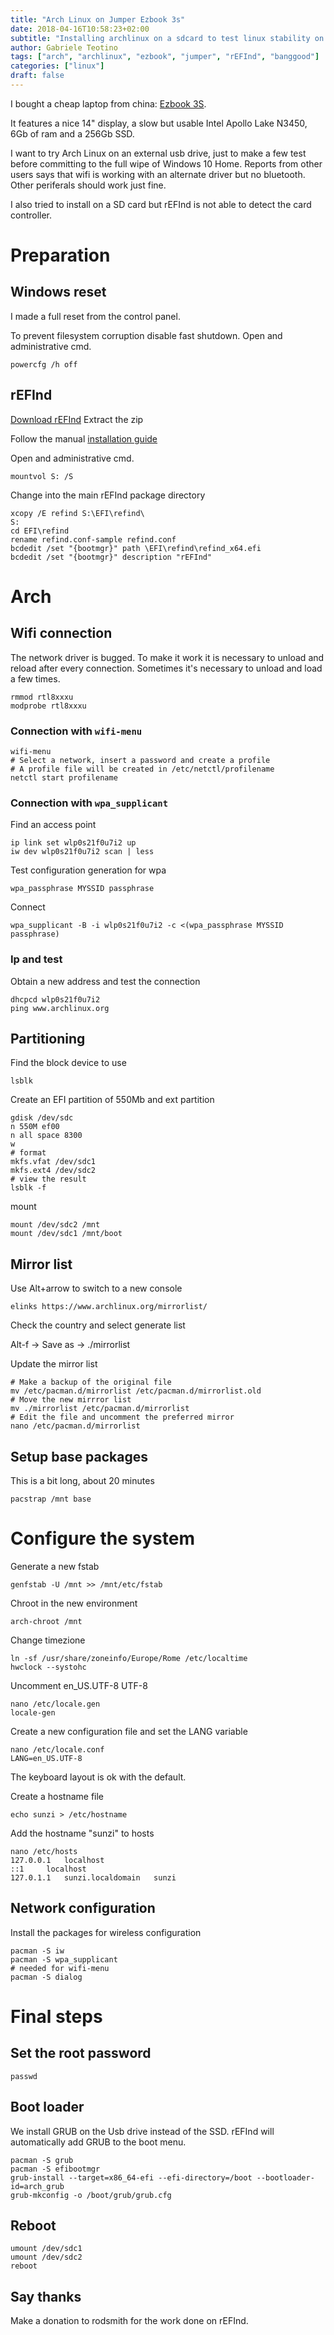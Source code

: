 ```yaml
---
title: "Arch Linux on Jumper Ezbook 3s"
date: 2018-04-16T10:58:23+02:00
subtitle: "Installing archlinux on a sdcard to test linux stability on this cheap notebok"
author: Gabriele Teotino
tags: ["arch", "archlinux", "ezbook", "jumper", "rEFInd", "banggood"]
categories: ["linux"]
draft: false
---
```


I bought a cheap laptop from china: [Ezbook 3S](https://www.banggood.com/Jumper-EZBOOK-3S-14_1-Inch-Laptop-Windows-10-Intel-Apollo-Lake-N3450-6GB-RAM-256GB-SSD-Storage-1080P-p-1184739.html?p=8V05105282880201607F).

It features a nice 14" display, a slow but usable Intel Apollo Lake N3450, 6Gb of ram and a 256Gb SSD.

I want to try Arch Linux on an external usb drive, just to make a few test before committing to the full wipe of Windows 10 Home. Reports from other users says that wifi is working with an alternate driver but no bluetooth. Other periferals should work just fine.

I also tried to install on a SD card but rEFInd is not able to detect the card controller.

<!--more-->

# Preparation

## Windows reset
I made a full reset from the control panel.

To prevent filesystem corruption disable fast shutdown. Open and administrative cmd.
```
powercfg /h off
```

## rEFInd

[Download rEFInd](http://www.rodsbooks.com/refind/getting.html)
Extract the zip

Follow the manual [installation guide](http://www.rodsbooks.com/refind/installing.html#windows)

Open and administrative cmd.
```
mountvol S: /S
```

Change into the main rEFInd package directory

```
xcopy /E refind S:\EFI\refind\
S:
cd EFI\refind
rename refind.conf-sample refind.conf
bcdedit /set "{bootmgr}" path \EFI\refind\refind_x64.efi
bcdedit /set "{bootmgr}" description "rEFInd"
```

# Arch

## Wifi connection
The network driver is bugged. To make it work it is necessary to unload and reload after every connection. Sometimes it's necessary to unload and load a few times.
```shell
rmmod rtl8xxxu
modprobe rtl8xxxu
```

### Connection with `wifi-menu`
```shell
wifi-menu
# Select a network, insert a password and create a profile
# A profile file will be created in /etc/netctl/profilename
netctl start profilename
```

### Connection with `wpa_supplicant`

Find an access point
```shell
ip link set wlp0s21f0u7i2 up
iw dev wlp0s21f0u7i2 scan | less
```

Test configuration generation for wpa
```shell
wpa_passphrase MYSSID passphrase
```

Connect
```shell
wpa_supplicant -B -i wlp0s21f0u7i2 -c <(wpa_passphrase MYSSID passphrase)
```

### Ip and test
Obtain a new address and test the connection
```shell
dhcpcd wlp0s21f0u7i2
ping www.archlinux.org
```

## Partitioning
Find the block device to use
```shell
lsblk
```

Create an EFI partition of 550Mb and ext partition
```shell
gdisk /dev/sdc
n 550M ef00
n all space 8300
w
# format
mkfs.vfat /dev/sdc1
mkfs.ext4 /dev/sdc2
# view the result
lsblk -f
```

mount
```shell
mount /dev/sdc2 /mnt
mount /dev/sdc1 /mnt/boot
```

## Mirror list
Use Alt+arrow to switch to a new console
```shell
elinks https://www.archlinux.org/mirrorlist/
```
Check the country and select generate list

Alt-f -> Save as -> ./mirrorlist

Update the mirror list
```shell
# Make a backup of the original file
mv /etc/pacman.d/mirrorlist /etc/pacman.d/mirrorlist.old
# Move the new mirrror list
mv ./mirrorlist /etc/pacman.d/mirrorlist
# Edit the file and uncomment the preferred mirror
nano /etc/pacman.d/mirrorlist
```

## Setup base packages
This is a bit long, about 20 minutes
```shell
pacstrap /mnt base
```

# Configure the system
Generate a new fstab
```shell
genfstab -U /mnt >> /mnt/etc/fstab
```

Chroot in the new environment
```shell
arch-chroot /mnt
```

Change timezione
```shell
ln -sf /usr/share/zoneinfo/Europe/Rome /etc/localtime
hwclock --systohc
```

Uncomment en_US.UTF-8 UTF-8
```shell
nano /etc/locale.gen
locale-gen
```

Create a new configuration file and set the LANG variable
```shell
nano /etc/locale.conf
LANG=en_US.UTF-8
```

The keyboard layout is ok with the default.

Create a hostname file
```shell
echo sunzi > /etc/hostname
```

Add the hostname "sunzi" to hosts
```shell
nano /etc/hosts
127.0.0.1	localhost
::1		localhost
127.0.1.1	sunzi.localdomain	sunzi
```

## Network configuration
Install the packages for wireless configuration
```shell
pacman -S iw
pacman -S wpa_supplicant
# needed for wifi-menu
pacman -S dialog
```

# Final steps

## Set the root password
```shell
passwd
```

## Boot loader
We install GRUB on the Usb drive instead of the SSD. rEFInd will automatically add GRUB to the boot menu.

```shell
pacman -S grub
pacman -S efibootmgr
grub-install --target=x86_64-efi --efi-directory=/boot --bootloader-id=arch_grub
grub-mkconfig -o /boot/grub/grub.cfg
```

## Reboot
```shell
umount /dev/sdc1
umount /dev/sdc2
reboot
```

## Say thanks
Make a donation to rodsmith for the work done on rEFInd.
